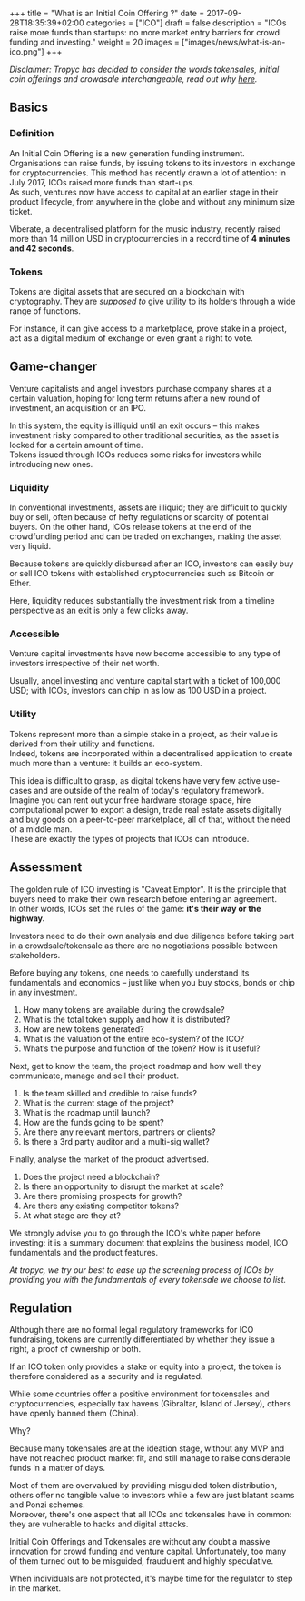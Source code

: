 +++
title = "What is an Initial Coin Offering ?"
date = 2017-09-28T18:35:39+02:00
categories = ["ICO"]
draft = false
description = "ICOs raise more funds than startups: no more market entry barriers for crowd funding and investing."
weight = 20
images = ["images/news/what-is-an-ico.png"]
+++

_Disclaimer: Tropyc has decided to consider the words tokensales, initial coin offerings and crowdsale interchangeable, read out why [here](/variable-description)._

## Basics

### Definition

An Initial Coin Offering is a new generation funding instrument. Organisations can raise funds, by issuing tokens to its investors in exchange for cryptocurrencies. This method has recently drawn a lot of attention: in July 2017, ICOs raised more funds than start-ups.  
As such, ventures now have access to capital at an earlier stage in their product lifecycle, from anywhere in the globe and without any minimum size ticket.  

Viberate, a decentralised platform for the music industry, recently raised more than 14 million USD in cryptocurrencies in a record time of **4 minutes and 42 seconds**.

### Tokens

Tokens are digital assets that are secured on a blockchain with cryptography. They are _supposed to_ give utility to its holders through a wide range of functions.  

For instance, it can give access to a marketplace, prove stake in a project, act as a digital medium of exchange or even grant a right to vote.

## Game-changer

Venture capitalists and angel investors purchase company shares at a certain valuation, hoping for long term returns after a new round of investment, an acquisition or an IPO.  

In this system, the equity is illiquid until an exit occurs – this makes investment risky compared to other traditional securities, as the asset is locked for a certain amount of time.   
Tokens issued through ICOs reduces some risks for investors while introducing new ones.

### Liquidity

In conventional investments, assets are illiquid; they are difficult to quickly buy or sell, often because of hefty regulations or scarcity of potential buyers. On the other hand, ICOs release tokens at the end of the crowdfunding period and can be traded on exchanges, making the asset very liquid.  

Because tokens are quickly disbursed after an ICO, investors can easily buy or sell ICO tokens with established cryptocurrencies such as Bitcoin or Ether.  

Here, liquidity reduces substantially the investment risk from a timeline perspective as an exit is only a few clicks away.

### Accessible

Venture capital investments have now become accessible to any type of investors irrespective of their net worth.   

Usually, angel investing and venture capital start with a ticket of 100,000 USD; with ICOs, investors can chip in as low as 100 USD in a project.

### Utility

Tokens represent more than a simple stake in a project, as their value is derived from their utility and functions.  
Indeed, tokens are incorporated within a decentralised application to create much more than a venture: it builds an eco-system.   

This idea is difficult to grasp, as digital tokens have very few active use-cases and are outside of the realm of today's regulatory framework.  
Imagine you can rent out your free hardware storage space, hire computational power to export a design, trade real estate assets digitally and buy goods on a peer-to-peer marketplace, all of that, without the need of a middle man.  
These are exactly the types of projects that ICOs can introduce.

## Assessment

The golden rule of ICO investing is "Caveat Emptor". It is the principle that buyers need to make their own research before entering an agreement.  
In other words, ICOs set the rules of the game: **it's their way or the highway.**  

Investors need to do their own analysis and due diligence before taking part in a crowdsale/tokensale as there are no negotiations possible between stakeholders.  

Before buying any tokens, one needs to carefully understand its fundamentals and economics – just like when you buy stocks, bonds or chip in any investment.  

1. How many tokens are available during the crowdsale?
2. What is the total token supply and how it is distributed?
3. How are new tokens generated?
4. What is the valuation of the entire eco-system? of the ICO?
5. What’s the purpose and function of the token? How is it useful?

Next, get to know the team, the project roadmap and how well they communicate, manage and sell their product. 

1. Is the team skilled and credible to raise funds?
2. What is the current stage of the project?
3. What is the roadmap until launch?
4. How are the funds going to be spent?
5. Are there any relevant mentors, partners or clients?
6. Is there a 3rd party auditor and a multi-sig wallet?

Finally, analyse the market of the product advertised.

1. Does the project need a blockchain?
2. Is there an opportunity to disrupt the market at scale?
3. Are there promising prospects for growth?
4. Are there any existing competitor tokens?
5. At what stage are they at?

We strongly advise you to go through the ICO's white paper before investing: it is a summary document that explains the business model, ICO fundamentals and the product features.

_At tropyc, we try our best to ease up the screening process of ICOs by providing you with the fundamentals of every tokensale we choose to list._

## Regulation

Although there are no formal legal regulatory frameworks for ICO fundraising, tokens are currently differentiated by whether they issue a right, a proof of ownership or both.  

If an ICO token only provides a stake or equity into a project, the token is therefore considered as a security and is regulated.

While some countries offer a positive environment for tokensales and cryptocurrencies, especially tax havens (Gibraltar, Island of Jersey), others have openly banned them (China).

Why?  

Because many tokensales are at the ideation stage, without any MVP and have not reached product market fit, and still manage to raise considerable funds in a matter of days.  

Most of them are overvalued by providing misguided token distribution, others offer no tangible value to investors while a few are just blatant scams and Ponzi schemes.   
Moreover, there's one aspect that all ICOs and tokensales have in common: they are vulnerable to hacks and digital attacks.

Initial Coin Offerings and Tokensales are without any doubt a massive innovation for crowd funding and venture capital. Unfortunately, too many of them turned out to be misguided, fraudulent and highly speculative.  

When individuals are not protected, it's maybe time for the regulator to step in the market.
